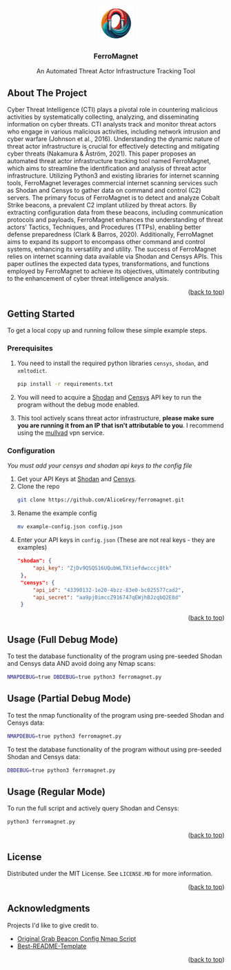<a name="readme-top"></a>


<!-- PROJECT LOGO -->
<br />
<div align="center">
  <a href="https://github.com/AliceGrey/ferromagnet">
    <img src="images/logo.png" alt="Logo" width="80" height="80">
  </a>

  <h3 align="center">FerroMagnet</h3>

  <p align="center">
    An Automated Threat Actor Infrastructure Tracking Tool
</div>


<!-- ABOUT THE PROJECT -->
## About The Project

Cyber Threat Intelligence (CTI) plays a pivotal role in countering malicious activities by systematically collecting, analyzing, and disseminating information on cyber threats. CTI analysts track and monitor threat actors who engage in various malicious activities, including network intrusion and cyber warfare (Johnson et al., 2016). Understanding the dynamic nature of threat actor infrastructure is crucial for effectively detecting and mitigating cyber threats (Nakamura & Åström, 2021). This paper proposes an automated threat actor infrastructure tracking tool named FerroMagnet, which aims to streamline the identification and analysis of threat actor infrastructure. Utilizing Python3 and existing libraries for internet scanning tools, FerroMagnet leverages commercial internet scanning services such as Shodan and Censys to gather data on command and control (C2) servers. The primary focus of FerroMagnet is to detect and analyze Cobalt Strike beacons, a prevalent C2 implant utilized by threat actors. By extracting configuration data from these beacons, including communication protocols and payloads, FerroMagnet enhances the understanding of threat actors' Tactics, Techniques, and Procedures (TTPs), enabling better defense preparedness (Clark & Barros, 2020). Additionally, FerroMagnet aims to expand its support to encompass other command and control systems, enhancing its versatility and utility. The success of FerroMagnet relies on internet scanning data available via Shodan and Censys APIs. This paper outlines the expected data types, transformations, and functions employed by FerroMagnet to achieve its objectives, ultimately contributing to the enhancement of cyber threat intelligence analysis.

<p align="right">(<a href="#readme-top">back to top</a>)</p>


<!-- GETTING STARTED -->
## Getting Started

To get a local copy up and running follow these simple example steps.

### Prerequisites

1. You need to install the required python libraries ``censys``, ``shodan``, and ``xmltodict``.
    ```sh
    pip install -r requirements.txt
    ```

2. You will need to acquire a [Shodan](https://account.shodan.io/register) and [Censys](https://accounts.censys.io/register) API key to run the program without the debug mode enabled.

3. This tool actively scans threat actor infrastructure, **please make sure you are running it from an IP that isn't attributable to you**. I recommend using the [mullvad](https://mullvad.net/en) vpn service.

### Configuration

_You must add your censys and shodan api keys to the config file_

1. Get your API Keys at [Shodan](https://account.shodan.io) and [Censys](https://accounts.censys.io).
2. Clone the repo
   ```sh
   git clone https://github.com/AliceGrey/ferromagnet.git
   ```
3. Rename the example config
   ```sh
   mv example-config.json config.json 
   ```
4. Enter your API keys in `config.json` (These are not real keys - they are examples)
   ```json
   "shodan": {
        "api_key": "ZjDv9QSQS16UQubWLTXtiefdwcccj8tk"
    },
    "censys": {
        "api_id": "43390132-1e20-4bzz-83e0-bc025577cad2",
        "api_secret": "aa9pj0imccZ916747qEWjhBJzqbQ2E8d"
    }
   ```

<p align="right">(<a href="#readme-top">back to top</a>)</p>


<!-- USAGE EXAMPLES -->
## Usage (Full Debug Mode)
To test the database functionality of the program using pre-seeded Shodan and Censys data AND avoid doing any Nmap scans: 
```sh
NMAPDEBUG=true DBDEBUG=true python3 ferromagnet.py
```

## Usage (Partial Debug Mode)
To test the nmap functionality of the program using pre-seeded Shodan and Censys data: 
```sh
NMAPDEBUG=true python3 ferromagnet.py
```
To test the database functionality of the program without using pre-seeded Shodan and Censys data:
```sh
DBDEBUG=true python3 ferromagnet.py
```

## Usage (Regular Mode)
To run the full script and actively query Shodan and Censys:
```sh
python3 ferromagnet.py
```

<p align="right">(<a href="#readme-top">back to top</a>)</p>


<!-- LICENSE -->
## License

Distributed under the MIT License. See `LICENSE.MD` for more information.

<p align="right">(<a href="#readme-top">back to top</a>)</p>


<!-- ACKNOWLEDGMENTS -->
## Acknowledgments

Projects I'd like to give credit to.

* [Original Grab Beacon Config Nmap Script](https://github.com/whickey-r7/grab_beacon_config)
* [Best-README-Template](https://github.com/othneildrew/Best-README-Template)

<p align="right">(<a href="#readme-top">back to top</a>)</p>
